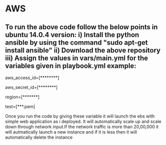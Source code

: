 # AWS
To run the above code follow the below points in ubuntu 14.0.4 version:
i) Install the python ansible by using the command "sudo apt-get install ansible"
ii) Download the above repository 
iii) Assign the values in vars/main.yml for the variables given in playbook.yml
example:
---

aws_access_id=[********]

aws_secret_id=[********]

region=[*******]

test=[***.pem]

Once you run the code by giving these variable it will launch the ebs with simple web application as i deployed.
It will automatically scale up and scale down through network input.If the network traffic is more than 20,00,000 
it will autmatically launch a new instance and if it is less then it will automatically delete the instance
